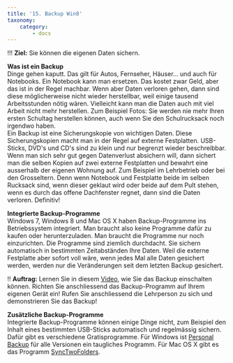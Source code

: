 ```yaml
---
title: '15. Backup Win8'
taxonomy:
    category:
        - docs
---
```


!!! **Ziel:** Sie können die eigenen Daten sichern.

**Was ist ein Backup**<br>
Dinge gehen kaputt. Das gilt für Autos, Fernseher, Häuser... und auch für Notebooks. Ein Notebook kann man ersetzen. Das kostet zwar Geld, aber das ist in der Regel machbar. Wenn aber Daten verloren gehen, dann sind diese möglicherweise nicht wieder herstellbar, weil einige tausend Arbeitsstunden nötig wären. Vielleicht kann man die Daten auch mit viel Arbeit nicht mehr herstellen. Zum Beispiel Fotos: Sie werden nie mehr Ihren ersten Schultag herstellen können, auch wenn Sie den Schulrucksack noch irgendwo haben. <br>
Ein Backup ist eine Sicherungskopie von wichtigen Daten. Diese Sicherungskopien macht man in der Regel auf externe Festplatten. USB-Sticks, DVD's und CD's sind zu klein und nur begrenzt wieder beschreibbar. Wenn man sich sehr gut gegen Datenverlust absichern will, dann sichert man die selben Kopien auf zwei externe Festplatten und bewahrt eine ausserhalb der eigenen Wohnung auf. Zum Beispiel im Lehrbetrieb oder bei den Grosseltern. Denn wenn Notebook und Festplatte beide im selben Rucksack sind, wenn dieser geklaut wird oder beide auf dem Pult stehen, wenn es durch das offene Dachfenster regnet, dann sind die Daten verloren. Definitiv!<br>

**Integrierte Backup-Programme**<br>
Windows 7, Windows 8 und Mac OS X haben Backup-Programme ins Betriebssystem integriert. Man braucht also keine Programme dafür zu kaufen oder herunterzuladen. Man braucht die Programme nur noch einzurichten. Die Programme sind ziemlich durchdacht. Sie sichern automatisch in bestimmten Zeitabständen Ihre Daten. Weil die externe Festplatte aber sofort voll wäre, wenn jedes Mal alle Daten gesichert werden, werden nur die Veränderungen seit dem letzten Backup gesichert. <br>

!! **Auftrag:** Lernen Sie in diesem [Video](http://www.youtube.com/watch?v=Dc47j0XccEU), wie Sie das Backup einschalten können. Richten Sie anschliessend das Backup-Programm auf Ihrem eigenen Gerät ein! Rufen Sie anschliessend die Lehrperson zu sich und demonstrieren Sie das Backup!<br>

**Zusätzliche Backup-Programme**<br>
Integrierte Backup-Programme können einige Dinge nicht, zum Beispiel den Inhalt eines bestimmten USB-Sticks automatisch und regelmässig sichern. Dafür gibt es verschiedene Gratisprogramme. Für Windows ist [Personal Backup](http://personal-backup.rathlev-home.de) für alle Versionen ein taugliches Programm. Für Mac OS X gibt es das Programm [SyncTwoFolders](https://synctwofolders.en.softonic.com/mac).<br><br>




